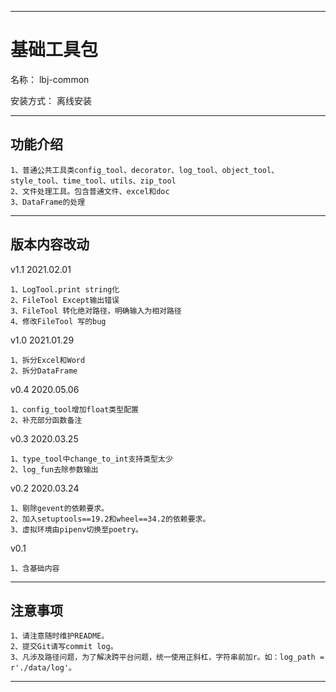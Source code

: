 ________________________________________________________________________________________________________________________
# 基础工具包

名称： lbj-common

安装方式：  离线安装

________________________________________________________________________________________________________________________
## 功能介绍
```
1、普通公共工具类config_tool、decorator、log_tool、object_tool、style_tool、time_tool、utils、zip_tool
2、文件处理工具。包含普通文件、excel和doc
3、DataFrame的处理
```

________________________________________________________________________________________________________________________
## 版本内容改动


v1.1    2021.02.01

    1、LogTool.print string化
    2、FileTool Except输出错误
    3、FileTool 转化绝对路径，明确输入为相对路径
    4、修改FileTool 写的bug

v1.0    2021.01.29
```
1、拆分Excel和Word
2、拆分DataFrame
```


v0.4    2020.05.06
```
1、config_tool增加float类型配置
2、补充部分函数备注
```

v0.3    2020.03.25
```
1、type_tool中change_to_int支持类型太少
2、log_fun去除参数输出
```

v0.2    2020.03.24
```
1、剔除gevent的依赖要求。
2、加入setuptools==19.2和wheel==34.2的依赖要求。
3、虚拟环境由pipenv切换至poetry。
```

v0.1    
```
1、含基础内容
```
________________________________________________________________________________________________________________________
##  注意事项
```
1、请注意随时维护README。
2、提交Git请写commit log。
3、凡涉及路径问题，为了解决跨平台问题，统一使用正斜杠，字符串前加r。如：log_path = r'./data/log'。
```
________________________________________________________________________________________________________________________



